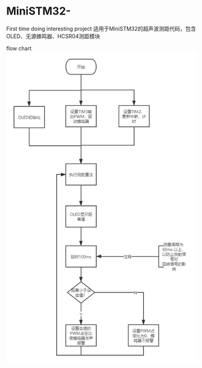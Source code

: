 # MiniSTM32-
First time doing interesting project
适用于MiniSTM32的超声波测距代码，包含OLED、无源蜂鸣器、HCSR04测距模块


flow chart
![Image text](https://github.com/daaaaaaaaaaa/MiniSTM32-/blob/master/flow%20chart.png)

